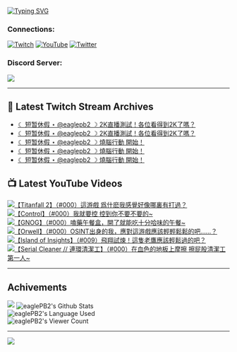 <!--### Hello people, I'm EaglePB2 - The one who building something for fun 👋
Thank you for standby for this profile.   
The purpose of this profile is coming soon.   
You may come back later, as you wish if this readme.md is updated.   -->

<a href="https://git.io/typing-svg"><img src="https://readme-typing-svg.herokuapp.com?font=Fira+Code&duration=1000&pause=5000&vCenter=true&random=false&width=500&lines=%F0%9F%91%8B+Hello+Everyone%2C+I'm+EaglePB2.;%F0%9F%99%87+Thank+you+for+stopping+by+my+profile.+;%F0%9F%94%AD+%3D%3D%3D%3D+%F0%9F%94%AD;%F0%9F%91%8B+%E4%BD%A0%E5%A5%BD%EF%BC%8C%E6%AD%A1%E8%BF%8E%E4%BE%86%E5%88%B0%E6%88%91%E7%9A%84%E4%BB%A3%E7%A2%BC%E5%BA%AB%E3%80%82;%F0%9F%99%87+%E6%84%9F%E8%AC%9D%E5%89%8D%E4%BE%86%E5%8F%83%E8%A7%80%E5%B0%8F%E5%B1%8B+owo~" alt="Typing SVG" /></a>

### Connections:

[![Twitch](https://img.shields.io/badge/Twitch-9347FF?style=flat-square&logo=twitch&logoColor=white)](https://www.twitch.tv/eaglepb2)
[![YouTube](https://img.shields.io/badge/YouTube-%23FF0000.svg?style=flat-square&logo=YouTube&logoColor=white)](https://www.youtube.com/eaglepb2)
[![Twitter](https://img.shields.io/badge/Twitter-%231DA1F2.svg?style=flat-square&logo=Twitter&logoColor=white)](https://twitter.com/eaglepb2)

### Discord Server:

[![](https://invidget.switchblade.xyz/qKrub9b?theme=dark&language=ch)](https://discord.gg/qKrub9b)

---

## 👾 Latest Twitch Stream Archives
<!-- TWITCH:START -->
- [☾ 短暂休假 ⋆ @eaglepb2 ☽  2K直播測試！各位看得到2K了嗎？](https://www.twitch.tv/videos/2510454941)
- [☾ 短暂休假 ⋆ @eaglepb2 ☽  2K直播測試！各位看得到2K了嗎？](https://www.twitch.tv/videos/2510411569)
- [☾ 短暂休假 ⋆ @eaglepb2 ☽  燒腦行動 開始！](https://www.twitch.tv/videos/2508597654)
- [☾ 短暂休假 ⋆ @eaglepb2 ☽  燒腦行動 開始！](https://www.twitch.tv/videos/2508496157)
- [☾ 短暂休假 ⋆ @eaglepb2 ☽  燒腦行動 開始！](https://www.twitch.tv/videos/2508490324)
<!-- TWITCH:END -->



## 📺 Latest YouTube Videos
<!-- YOUTUBE:START -->
<!-- YOUTUBE:END -->

<!-- BEGIN YOUTUBE-CARDS -->
<a href="https://www.youtube.com/watch?v=ZBeLxzzCzKU">
  <picture>
    <source media="(prefers-color-scheme: dark)" srcset="https://ytcards.demolab.com/?id=ZBeLxzzCzKU&title=%E3%80%90Titanfall+2%E3%80%91%EF%BC%88%23000%EF%BC%89%E9%80%99%E6%B8%B8%E6%88%B2+%E7%88%B2%E4%BB%80%E9%BA%BD%E6%88%91%E6%84%9F%E8%A6%BA%E5%A5%BD%E5%83%8F%E5%93%AA%E8%A3%8F%E6%9C%89%E6%89%93%E9%81%8E%EF%BC%9F&lang=zh&timestamp=1752560488&background_color=%230d1117&title_color=%23ffffff&stats_color=%23dedede&max_title_lines=1&width=250&border_radius=5&duration=20421">
    <img src="https://ytcards.demolab.com/?id=ZBeLxzzCzKU&title=%E3%80%90Titanfall+2%E3%80%91%EF%BC%88%23000%EF%BC%89%E9%80%99%E6%B8%B8%E6%88%B2+%E7%88%B2%E4%BB%80%E9%BA%BD%E6%88%91%E6%84%9F%E8%A6%BA%E5%A5%BD%E5%83%8F%E5%93%AA%E8%A3%8F%E6%9C%89%E6%89%93%E9%81%8E%EF%BC%9F&lang=zh&timestamp=1752560488&background_color=%23ffffff&title_color=%2324292f&stats_color=%2357606a&max_title_lines=1&width=250&border_radius=5&duration=20421" alt="【Titanfall 2】（#000）這游戲 爲什麽我感覺好像哪裏有打過？" title="【Titanfall 2】（#000）這游戲 爲什麽我感覺好像哪裏有打過？">
  </picture>
</a>
<a href="https://www.youtube.com/watch?v=6VEQbQUsv8U">
  <picture>
    <source media="(prefers-color-scheme: dark)" srcset="https://ytcards.demolab.com/?id=6VEQbQUsv8U&title=%E3%80%90Control%E3%80%91%EF%BC%88%23000%EF%BC%89%E6%88%91%E5%B0%B1%E8%A6%81%E6%8E%A7+%E6%8E%A7%E5%88%B0%E4%BD%A0%E4%B8%8D%E8%A6%81%E4%B8%8D%E8%A6%81%E7%9A%84~&lang=zh&timestamp=1752510236&background_color=%230d1117&title_color=%23ffffff&stats_color=%23dedede&max_title_lines=1&width=250&border_radius=5&duration=39091">
    <img src="https://ytcards.demolab.com/?id=6VEQbQUsv8U&title=%E3%80%90Control%E3%80%91%EF%BC%88%23000%EF%BC%89%E6%88%91%E5%B0%B1%E8%A6%81%E6%8E%A7+%E6%8E%A7%E5%88%B0%E4%BD%A0%E4%B8%8D%E8%A6%81%E4%B8%8D%E8%A6%81%E7%9A%84~&lang=zh&timestamp=1752510236&background_color=%23ffffff&title_color=%2324292f&stats_color=%2357606a&max_title_lines=1&width=250&border_radius=5&duration=39091" alt="【Control】（#000）我就要控 控到你不要不要的~" title="【Control】（#000）我就要控 控到你不要不要的~">
  </picture>
</a>
<a href="https://www.youtube.com/watch?v=P9VZAptRgBo">
  <picture>
    <source media="(prefers-color-scheme: dark)" srcset="https://ytcards.demolab.com/?id=P9VZAptRgBo&title=%E3%80%90GNOG%E3%80%91%EF%BC%88%23000%EF%BC%89%E5%97%91%E8%97%A5%E5%8D%88%E9%A4%90%E7%9B%92%EF%BC%8C%E9%96%8B%E4%BA%86%E5%B0%B1%E8%83%BD%E5%90%83%E5%8D%81%E5%88%86%E5%93%88%E5%91%B3%E7%9A%84%E5%8D%88%E9%A4%90~&lang=zh&timestamp=1752417488&background_color=%230d1117&title_color=%23ffffff&stats_color=%23dedede&max_title_lines=1&width=250&border_radius=5&duration=3801">
    <img src="https://ytcards.demolab.com/?id=P9VZAptRgBo&title=%E3%80%90GNOG%E3%80%91%EF%BC%88%23000%EF%BC%89%E5%97%91%E8%97%A5%E5%8D%88%E9%A4%90%E7%9B%92%EF%BC%8C%E9%96%8B%E4%BA%86%E5%B0%B1%E8%83%BD%E5%90%83%E5%8D%81%E5%88%86%E5%93%88%E5%91%B3%E7%9A%84%E5%8D%88%E9%A4%90~&lang=zh&timestamp=1752417488&background_color=%23ffffff&title_color=%2324292f&stats_color=%2357606a&max_title_lines=1&width=250&border_radius=5&duration=3801" alt="【GNOG】（#000）嗑藥午餐盒，開了就能吃十分哈味的午餐~" title="【GNOG】（#000）嗑藥午餐盒，開了就能吃十分哈味的午餐~">
  </picture>
</a>
<a href="https://www.youtube.com/watch?v=Rnz7fJN0X2k">
  <picture>
    <source media="(prefers-color-scheme: dark)" srcset="https://ytcards.demolab.com/?id=Rnz7fJN0X2k&title=%E3%80%90Orwell%E3%80%91%EF%BC%88%23000%EF%BC%89OSINT%E5%87%BA%E8%BA%AB%E7%9A%84%E6%88%91%EF%BC%8C%E6%87%89%E5%B0%8D%E9%80%99%E6%B8%B8%E6%88%B2%E6%87%89%E8%A9%B2%E8%BC%95%E8%BC%95%E9%AC%86%E9%AC%86%E7%9A%84%E5%90%A7%E2%80%A6%E2%80%A6%EF%BC%9F&lang=zh&timestamp=1752320820&background_color=%230d1117&title_color=%23ffffff&stats_color=%23dedede&max_title_lines=1&width=250&border_radius=5&duration=19039">
    <img src="https://ytcards.demolab.com/?id=Rnz7fJN0X2k&title=%E3%80%90Orwell%E3%80%91%EF%BC%88%23000%EF%BC%89OSINT%E5%87%BA%E8%BA%AB%E7%9A%84%E6%88%91%EF%BC%8C%E6%87%89%E5%B0%8D%E9%80%99%E6%B8%B8%E6%88%B2%E6%87%89%E8%A9%B2%E8%BC%95%E8%BC%95%E9%AC%86%E9%AC%86%E7%9A%84%E5%90%A7%E2%80%A6%E2%80%A6%EF%BC%9F&lang=zh&timestamp=1752320820&background_color=%23ffffff&title_color=%2324292f&stats_color=%2357606a&max_title_lines=1&width=250&border_radius=5&duration=19039" alt="【Orwell】（#000）OSINT出身的我，應對這游戲應該輕輕鬆鬆的吧……？" title="【Orwell】（#000）OSINT出身的我，應對這游戲應該輕輕鬆鬆的吧……？">
  </picture>
</a>
<a href="https://www.youtube.com/watch?v=9SsXHNuwSC0">
  <picture>
    <source media="(prefers-color-scheme: dark)" srcset="https://ytcards.demolab.com/?id=9SsXHNuwSC0&title=%E3%80%90Island+of+Insights%E3%80%91%EF%BC%88%23009%EF%BC%89%E9%A3%9B%E7%BF%94%E8%A9%A6%E7%85%89%EF%BC%81%E9%80%99%E9%9A%BB%E8%80%81%E9%B7%B9%E6%87%89%E8%A9%B2%E8%BC%95%E9%AC%86%E9%81%8E%E7%9A%84%E5%90%A7%EF%BC%9F&lang=zh&timestamp=1752309471&background_color=%230d1117&title_color=%23ffffff&stats_color=%23dedede&max_title_lines=1&width=250&border_radius=5&duration=17063">
    <img src="https://ytcards.demolab.com/?id=9SsXHNuwSC0&title=%E3%80%90Island+of+Insights%E3%80%91%EF%BC%88%23009%EF%BC%89%E9%A3%9B%E7%BF%94%E8%A9%A6%E7%85%89%EF%BC%81%E9%80%99%E9%9A%BB%E8%80%81%E9%B7%B9%E6%87%89%E8%A9%B2%E8%BC%95%E9%AC%86%E9%81%8E%E7%9A%84%E5%90%A7%EF%BC%9F&lang=zh&timestamp=1752309471&background_color=%23ffffff&title_color=%2324292f&stats_color=%2357606a&max_title_lines=1&width=250&border_radius=5&duration=17063" alt="【Island of Insights】（#009）飛翔試煉！這隻老鷹應該輕鬆過的吧？" title="【Island of Insights】（#009）飛翔試煉！這隻老鷹應該輕鬆過的吧？">
  </picture>
</a>
<a href="https://www.youtube.com/watch?v=SGH7BbeF1ek">
  <picture>
    <source media="(prefers-color-scheme: dark)" srcset="https://ytcards.demolab.com/?id=SGH7BbeF1ek&title=%E3%80%90Serial+Cleaner+%2F%2F+%E9%80%A3%E7%92%B0%E6%B8%85%E6%BD%94%E5%B7%A5%E3%80%91%EF%BC%88%23000%EF%BC%89%E5%9C%A8%E8%A1%80%E8%89%B2%E7%9A%84%E5%9C%B0%E6%9D%BF%E4%B8%8A%E6%91%A9%E6%93%A6+%E6%93%A6%E5%B1%81%E8%82%A1%E6%B8%85%E6%BD%94%E5%B7%A5%E7%AC%AC%E4%B8%80%E4%BA%BA~&lang=zh&timestamp=1752245491&background_color=%230d1117&title_color=%23ffffff&stats_color=%23dedede&max_title_lines=1&width=250&border_radius=5&duration=28430">
    <img src="https://ytcards.demolab.com/?id=SGH7BbeF1ek&title=%E3%80%90Serial+Cleaner+%2F%2F+%E9%80%A3%E7%92%B0%E6%B8%85%E6%BD%94%E5%B7%A5%E3%80%91%EF%BC%88%23000%EF%BC%89%E5%9C%A8%E8%A1%80%E8%89%B2%E7%9A%84%E5%9C%B0%E6%9D%BF%E4%B8%8A%E6%91%A9%E6%93%A6+%E6%93%A6%E5%B1%81%E8%82%A1%E6%B8%85%E6%BD%94%E5%B7%A5%E7%AC%AC%E4%B8%80%E4%BA%BA~&lang=zh&timestamp=1752245491&background_color=%23ffffff&title_color=%2324292f&stats_color=%2357606a&max_title_lines=1&width=250&border_radius=5&duration=28430" alt="【Serial Cleaner // 連環清潔工】（#000）在血色的地板上摩擦 擦屁股清潔工第一人~" title="【Serial Cleaner // 連環清潔工】（#000）在血色的地板上摩擦 擦屁股清潔工第一人~">
  </picture>
</a>
<!-- END YOUTUBE-CARDS -->

---

## Achivements
[![](https://github-profile-trophy.vercel.app/?username=eaglepb2&theme=monokai&no-bg=true&&title=Repositories,Issues,Commit,MultiLanguage)](https://github.com/anuraghazra/github-readme-stats)
<img align="center" alt="eaglePB2's Github Stats" src="https://github-readme-stats.vercel.app/api?username=eaglePB2&show_icons=true&hide_border=true&theme=merko" />
<br>
<img align="center" alt="eaglePB2's Language Used" src="https://github-readme-stats.vercel.app/api/top-langs/?username=eaglePB2&show_icons=true&hide_border=true&theme=merko&layout=compact&langs_count=8" />
<br>
<img align="center" alt="eaglePB2's Viewer Count" src="https://visitcount.itsvg.in/api?id=eaglepb2&label=Profile%20Views&color=3&icon=5&pretty=true" />

<hr>

<!-- RANDOMQUOTE:START -->
![](https://quotes-github-readme.vercel.app/api?type=horizontal&theme=merko)
<!-- RANDOMQUOTE:END -->


<!--
       _____   _   _   _____       _____   _   _   ____   
      |_   _| | | | | |  ___|     |  ___| | \ | | |  _  \  
        | |   | |_| | | |___      | |___  |  \| | | | | | 
        | |   |  _  | |  ___|     |  ___| |     | | | | | 
        | |   | | | | | |___      | |___  | |\  | | |_| | 
        |_|   |_| |_| |_____|     |_____| |_| \_| |____ / 
      
-->
